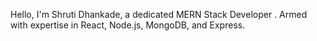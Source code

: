 Hello, I'm Shruti Dhankade, a dedicated MERN Stack Developer .
Armed with expertise in React, Node.js, MongoDB, and Express.



 












